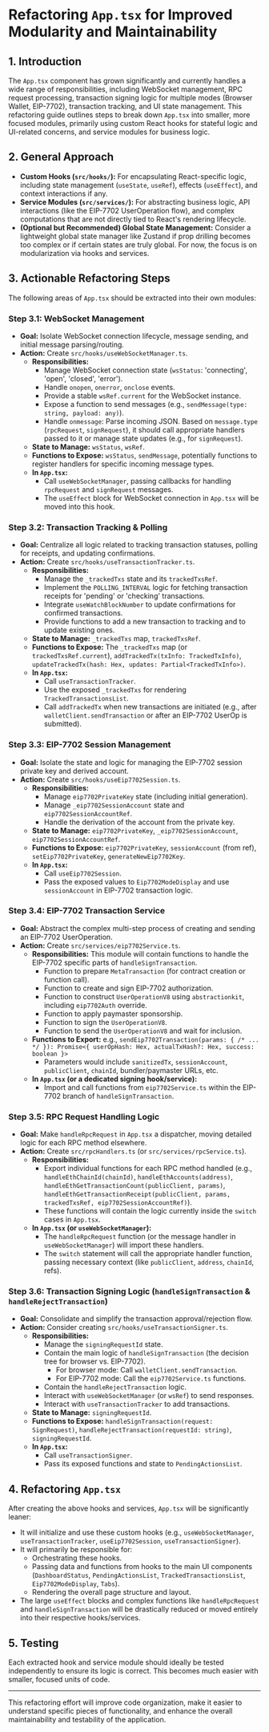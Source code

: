 # Refactoring `App.tsx` for Improved Modularity and Maintainability

## 1. Introduction

The `App.tsx` component has grown significantly and currently handles a wide range of responsibilities, including WebSocket management, RPC request processing, transaction signing logic for multiple modes (Browser Wallet, EIP-7702), transaction tracking, and UI state management. This refactoring guide outlines steps to break down `App.tsx` into smaller, more focused modules, primarily using custom React hooks for stateful logic and UI-related concerns, and service modules for business logic.

## 2. General Approach

*   **Custom Hooks (`src/hooks/`):** For encapsulating React-specific logic, including state management (`useState`, `useRef`), effects (`useEffect`), and context interactions if any.
*   **Service Modules (`src/services/`):** For abstracting business logic, API interactions (like the EIP-7702 UserOperation flow), and complex computations that are not directly tied to React's rendering lifecycle.
*   **(Optional but Recommended) Global State Management:** Consider a lightweight global state manager like Zustand if prop drilling becomes too complex or if certain states are truly global. For now, the focus is on modularization via hooks and services.

## 3. Actionable Refactoring Steps

The following areas of `App.tsx` should be extracted into their own modules:

### Step 3.1: WebSocket Management

*   **Goal:** Isolate WebSocket connection lifecycle, message sending, and initial message parsing/routing.
*   **Action:** Create `src/hooks/useWebSocketManager.ts`.
    *   **Responsibilities:**
        *   Manage WebSocket connection state (`wsStatus`: 'connecting', 'open', 'closed', 'error').
        *   Handle `onopen`, `onerror`, `onclose` events.
        *   Provide a stable `wsRef.current` for the WebSocket instance.
        *   Expose a function to send messages (e.g., `sendMessage(type: string, payload: any)`).
        *   Handle `onmessage`: Parse incoming JSON. Based on `message.type` (`rpcRequest`, `signRequest`), it should call appropriate handlers passed to it or manage state updates (e.g., for `signRequest`).
    *   **State to Manage:** `wsStatus`, `wsRef`.
    *   **Functions to Expose:** `wsStatus`, `sendMessage`, potentially functions to register handlers for specific incoming message types.
    *   **In `App.tsx`:**
        *   Call `useWebSocketManager`, passing callbacks for handling `rpcRequest` and `signRequest` messages.
        *   The `useEffect` block for WebSocket connection in `App.tsx` will be moved into this hook.

### Step 3.2: Transaction Tracking & Polling

*   **Goal:** Centralize all logic related to tracking transaction statuses, polling for receipts, and updating confirmations.
*   **Action:** Create `src/hooks/useTransactionTracker.ts`.
    *   **Responsibilities:**
        *   Manage the `_trackedTxs` state and its `trackedTxsRef`.
        *   Implement the `POLLING_INTERVAL` logic for fetching transaction receipts for 'pending' or 'checking' transactions.
        *   Integrate `useWatchBlockNumber` to update confirmations for confirmed transactions.
        *   Provide functions to add a new transaction to tracking and to update existing ones.
    *   **State to Manage:** `_trackedTxs` map, `trackedTxsRef`.
    *   **Functions to Expose:** The `_trackedTxs` map (or `trackedTxsRef.current`), `addTrackedTx(txInfo: TrackedTxInfo)`, `updateTrackedTx(hash: Hex, updates: Partial<TrackedTxInfo>)`.
    *   **In `App.tsx`:**
        *   Call `useTransactionTracker`.
        *   Use the exposed `_trackedTxs` for rendering `TrackedTransactionsList`.
        *   Call `addTrackedTx` when new transactions are initiated (e.g., after `walletClient.sendTransaction` or after an EIP-7702 UserOp is submitted).

### Step 3.3: EIP-7702 Session Management

*   **Goal:** Isolate the state and logic for managing the EIP-7702 session private key and derived account.
*   **Action:** Create `src/hooks/useEip7702Session.ts`.
    *   **Responsibilities:**
        *   Manage `eip7702PrivateKey` state (including initial generation).
        *   Manage `_eip7702SessionAccount` state and `eip7702SessionAccountRef`.
        *   Handle the derivation of the account from the private key.
    *   **State to Manage:** `eip7702PrivateKey`, `_eip7702SessionAccount`, `eip7702SessionAccountRef`.
    *   **Functions to Expose:** `eip7702PrivateKey`, `sessionAccount` (from ref), `setEip7702PrivateKey`, `generateNewEip7702Key`.
    *   **In `App.tsx`:**
        *   Call `useEip7702Session`.
        *   Pass the exposed values to `Eip7702ModeDisplay` and use `sessionAccount` in EIP-7702 transaction logic.

### Step 3.4: EIP-7702 Transaction Service

*   **Goal:** Abstract the complex multi-step process of creating and sending an EIP-7702 UserOperation.
*   **Action:** Create `src/services/eip7702Service.ts`.
    *   **Responsibilities:** This module will contain functions to handle the EIP-7702 specific parts of `handleSignTransaction`.
        *   Function to prepare `MetaTransaction` (for contract creation or function call).
        *   Function to create and sign EIP-7702 authorization.
        *   Function to construct `UserOperationV8` using `abstractionkit`, including `eip7702Auth` override.
        *   Function to apply paymaster sponsorship.
        *   Function to sign the `UserOperationV8`.
        *   Function to send the `UserOperationV8` and wait for inclusion.
    *   **Functions to Export:** e.g., `sendEip7702Transaction(params: { /* ... */ }): Promise<{ userOpHash: Hex, actualTxHash?: Hex, success: boolean }>`
        *   Parameters would include `sanitizedTx`, `sessionAccount`, `publicClient`, `chainId`, bundler/paymaster URLs, etc.
    *   **In `App.tsx` (or a dedicated signing hook/service):**
        *   Import and call functions from `eip7702Service.ts` within the EIP-7702 branch of `handleSignTransaction`.

### Step 3.5: RPC Request Handling Logic

*   **Goal:** Make `handleRpcRequest` in `App.tsx` a dispatcher, moving detailed logic for each RPC method elsewhere.
*   **Action:** Create `src/rpcHandlers.ts` (or `src/services/rpcService.ts`).
    *   **Responsibilities:**
        *   Export individual functions for each RPC method handled (e.g., `handleEthChainId(chainId)`, `handleEthAccounts(address)`, `handleEthGetTransactionCount(publicClient, params)`, `handleEthGetTransactionReceipt(publicClient, params, trackedTxsRef, eip7702SessionAccountRef)`).
        *   These functions will contain the logic currently inside the `switch` cases in `App.tsx`.
    *   **In `App.tsx` (or `useWebSocketManager`):**
        *   The `handleRpcRequest` function (or the message handler in `useWebSocketManager`) will import these handlers.
        *   The `switch` statement will call the appropriate handler function, passing necessary context (like `publicClient`, `address`, `chainId`, refs).

### Step 3.6: Transaction Signing Logic (`handleSignTransaction` & `handleRejectTransaction`)

*   **Goal:** Consolidate and simplify the transaction approval/rejection flow.
*   **Action:** Consider creating `src/hooks/useTransactionSigner.ts`.
    *   **Responsibilities:**
        *   Manage the `signingRequestId` state.
        *   Contain the main logic of `handleSignTransaction` (the decision tree for browser vs. EIP-7702).
            *   For browser mode: Call `walletClient.sendTransaction`.
            *   For EIP-7702 mode: Call the `eip7702Service.ts` functions.
        *   Contain the `handleRejectTransaction` logic.
        *   Interact with `useWebSocketManager` (or `wsRef`) to send responses.
        *   Interact with `useTransactionTracker` to add transactions.
    *   **State to Manage:** `signingRequestId`.
    *   **Functions to Expose:** `handleSignTransaction(request: SignRequest)`, `handleRejectTransaction(requestId: string)`, `signingRequestId`.
    *   **In `App.tsx`:**
        *   Call `useTransactionSigner`.
        *   Pass its exposed functions and state to `PendingActionsList`.

## 4. Refactoring `App.tsx`

After creating the above hooks and services, `App.tsx` will be significantly leaner:

*   It will initialize and use these custom hooks (e.g., `useWebSocketManager`, `useTransactionTracker`, `useEip7702Session`, `useTransactionSigner`).
*   It will primarily be responsible for:
    *   Orchestrating these hooks.
    *   Passing data and functions from hooks to the main UI components (`DashboardStatus`, `PendingActionsList`, `TrackedTransactionsList`, `Eip7702ModeDisplay`, `Tabs`).
    *   Rendering the overall page structure and layout.
*   The large `useEffect` blocks and complex functions like `handleRpcRequest` and `handleSignTransaction` will be drastically reduced or moved entirely into their respective hooks/services.

## 5. Testing

Each extracted hook and service module should ideally be tested independently to ensure its logic is correct. This becomes much easier with smaller, focused units of code.

---

This refactoring effort will improve code organization, make it easier to understand specific pieces of functionality, and enhance the overall maintainability and testability of the application.
